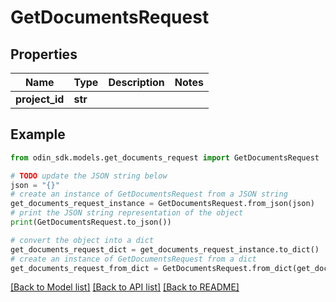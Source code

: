 # GetDocumentsRequest


## Properties

Name | Type | Description | Notes
------------ | ------------- | ------------- | -------------
**project_id** | **str** |  | 

## Example

```python
from odin_sdk.models.get_documents_request import GetDocumentsRequest

# TODO update the JSON string below
json = "{}"
# create an instance of GetDocumentsRequest from a JSON string
get_documents_request_instance = GetDocumentsRequest.from_json(json)
# print the JSON string representation of the object
print(GetDocumentsRequest.to_json())

# convert the object into a dict
get_documents_request_dict = get_documents_request_instance.to_dict()
# create an instance of GetDocumentsRequest from a dict
get_documents_request_from_dict = GetDocumentsRequest.from_dict(get_documents_request_dict)
```
[[Back to Model list]](../README.md#documentation-for-models) [[Back to API list]](../README.md#documentation-for-api-endpoints) [[Back to README]](../README.md)


